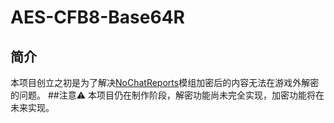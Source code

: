 # AES-CFB8-Base64R
## 简介
本项目创立之初是为了解决[NoChatReports](https://github.com/Aizistral-Studios/No-Chat-Reports)模组加密后的内容无法在游戏外解密的问题。
##注意⚠️
本项目仍在制作阶段，解密功能尚未完全实现，加密功能将在未来实现。
